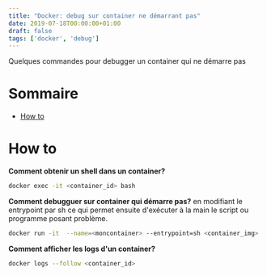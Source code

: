 ```yaml
---
title: "Docker: debug sur container ne démarrant pas"
date: 2019-07-18T00:00:00+01:00
draft: false
tags: ['docker', 'debug']
---
```


Quelques commandes pour debugger un container qui ne démarre pas

# Sommaire

* [How to](#how-to)

# How to

**Comment obtenir un shell dans un container?**

```bash
docker exec -it <container_id> bash
```

**Comment debugguer sur container qui démarre pas?** en modifiant le entrypoint par sh ce qui permet ensuite d'exécuter à la main le script ou programme posant problème.

```bash
docker run -it  --name=<moncontainer> --entrypoint=sh <container_img>
```

**Comment afficher les logs d'un container?**

```bash
docker logs --follow <container_id>
```
